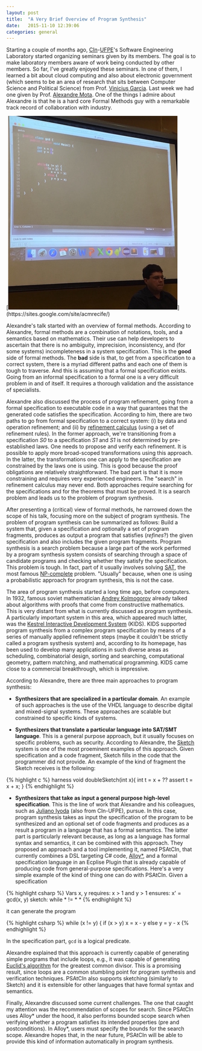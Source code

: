 ```yaml
---
layout: post
title:  "A Very Brief Overview of Program Synthesis"
date:   2015-11-10 12:39:06
categories: general
---
```


Starting a couple of months ago, [CIn](http://www.cin.ufpe.br/)-[UFPE](http://www.ufpe.br)'s Software Engineering Laboratory started organizing  seminars given by its members. The goal is to make laboratory members aware of work being conducted by other members. So far, I've greatly enjoyed these seminars. In one of them, I learned a bit about cloud computing and also about electronic government (which seems to be an area of research that sits between Computer Science and Political Science) from Prof. [Vinicius Garcia](http://viniciusgarcia.com). Last week we had one given by Prof. [Alexandre Mota](https://sites.google.com/site/acmrecife/). One of the things I admire about Alexandre is that he is a hard core Formal Methods guy with a remarkable track record of collaboration with industry.

[![Alexandre Mota presenting PSAtCIn](https://raw.githubusercontent.com/fernandocastor/fernandocastor.github.io/master/images/alexandre.jpg "https://sites.google.com/site/acmrecife/")](https://sites.google.com/site/acmrecife/)

Alexandre's talk started with an overview of formal methods. According to Alexandre, formal methods are a combination of notations, tools, and a semantics based on mathematics. Their use can help developers to ascertain that there is no ambiguity, imprecision, inconsistency, and (for some systems) incompleteness in a system specification. This is the **good** side of formal methods. The **bad** side is that, to get from a specification to a correct system, there is a myriad different paths and each one of them is tough to traverse. And this is assuming that a formal specification exists. Going from an informal specification to a formal one is a very difficult problem in and of itself. It requires a thorough validation and the assistance of specialists.

Alexandre also discussed the process of program refinement, going from a formal specification to executable code in a way that guarantees that the generated code satisfies the specification. According to him, there are two paths to go from formal specification to a correct system: (i) by data and operation refinement; and (ii) by [refinement calculus](http://www.cs.ox.ac.uk/publications/books/PfS/) (using a set of refinement rules). In the former approach, we're transitioning from a specification *S0* to a specification *S1* and *S1* is not determined by pre-established laws. One needs to propose and verify each refinement. It is possible to apply more broad-scoped transformations using this approach. In the latter, the transformations one can apply to the specification are constrained by the laws one is using. This is good because the proof obligations are relatively straightforward. The bad part is that it is more constraining and requires very experienced engineers. The "search" in refinement calculus may never end. Both approaches require searching for the specifications and for the theorems that must be proved. It is a search problem and leads us to the problem of program synthesis.

After presenting a (critical) view of formal methods, he narrowed down the scope of his talk, focusing more on the subject of program synthesis. The problem of program synthesis can be summarized as follows: Build a system that, given a specification and optionally a set of program fragments, produces as output a program that satisfies (*refines*?) the given specification and also includes the given program fragments. Program synthesis is a search problem because a large part of the work performed by a program synthesis system consists of searching through a space of candidate programs and checking whether they satisfy the specification. This problem is tough. In fact, part of it usually involves solving [SAT](https://en.wikipedia.org/wiki/Boolean_satisfiability_problem), the most famous [NP-complete](https://en.wikipedia.org/wiki/NP-completeness) problem. "Usually" because, when one is using a probabilistic approach for program synthesis, this is not the case.

The area of program synthesis started a long time ago, before computers. In 1932, famous soviet mathematician [Andrey Kolmogorov](https://en.wikipedia.org/wiki/Andrey_Kolmogorov) already talked about algorithms with proofs that come from constructive mathematics. This is very distant from what is currently discussed as program synthesis. A particularly important system in this area, which appeared much latter, was the [Kestrel Interactive Development System](http://www.kestrel.edu/home/projects/kids/) (KIDS). KIDS supported program synthesis from a complex program specification by means of a series of manually applied refinement steps (maybe it couldn't be strictly called a program systhesis system) and, according to its homepage, has been used to develop many applications in such diverse areas as scheduling, combinatorial design, sorting and searching, computational geometry, pattern matching, and mathematical programming. KIDS came close to a commercial breakthrough, which is impressive.

According to Alexandre, there are three main approaches to program synthesis:

- **Synthesizers that are specialized in a particular domain**. An example of such approaches is the use of the VHDL language to describe digital and mixed-signal systems. These approaches are scalable but constrained to specific kinds of systems.

- **Synthesizers that translate a particular language into SAT/SMT language**. This is a general purpose approach, but it usually focuses on specific problems, such as security. According to Alexandre, the [Sketch](http://people.csail.mit.edu/asolar/) system is one of the most proeminent examples of this approach. Given specification and a code fragment, Sketch fills in the code that the programmer did not provide. An example of the kind of fragment the Sketch receives is the following:

{% highlight c %}
harness void doubleSketch(int x){
  int t = x + ??
  assert t = x + x;
}
{% endhighlight %}

- **Synthesizers that take as input a general purpose high-level specification**. This is the line of work that Alexandre and his colleagues, such as [Juliano Iyoda](http://www.cin.ufpe.br/~jmi/) (also from CIn-UFPE), pursue. In this case, program synthesis takes as input the specification of the program to be synthesized and an optional set of code fragments and produces as a result a program in a language that has a formal semantics. The latter part is particularly relevant because, as long as a language has formal syntax and semantics, it can be combined with this approach. They proposed an approach and a tool implementing it, named PSAtCIn, that currently combines a DSL targeting C# code, [Alloy*](http://alloy.mit.edu/alloy/hola/), and a formal specification language in an Ecplise Plugin that is already capable of producing code from general-purpose specifications. Here's a very simple example of the kind of thing one can do with PSAtCIn. Given a specification

{% highlight csharp %}
Vars x, y
requires: x > 1 and y > 1
ensures: x' = gcd(x, y)
sketch: while * != *
          *
{% endhighlight  %}

it can generate the program

{% highlight csharp %}
while (x != y) {
  if (x > y)
    x = x - y
  else
    y = y - x
{% endhighlight  %}

In the specification part, ``gcd`` is a logical predicate. 

Alexandre explained that this approach is currently capable of generating simple programs that include loops, e.g., it was capable of generating [Euclid's algorithm](https://en.wikipedia.org/wiki/Euclidean_algorithm) for the greatest common divisor. This is a promising result, since loops are a common stumbling point for program synthesis and verification techniques. PSAtCIn also supports sketching (similarly to Sketch) and it is extensible for other languages that have formal syntax and semantics.

Finally, Alexandre discussed some current challenges. The one that caught my attention was the recommendation of scopes for search. Since PSAtCIn uses Alloy* under the hood, it also performs bounded scope search when verifying whether a program satisfies its intended properties (pre and postconditions). In Alloy*, users must specify the bounds for the search scope. Alexandre hopes that, in the near future, PSAtCIn will be able to provide this kind of information automatically in program synthesis.
